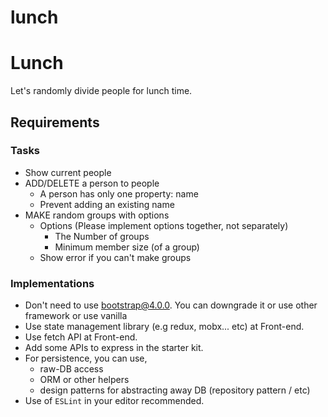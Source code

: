# lunch

# Lunch

Let's randomly divide people for lunch time.

## Requirements

### Tasks
  - Show current people
  - ADD/DELETE a person to people
      - A person has only one property: name
      - Prevent adding an existing name
  - MAKE random groups with options
      - Options (Please implement options together, not separately)
          - The Number of groups
          - Minimum member size (of a group)
      - Show error if you can't make groups

### Implementations
  - Don't need to use bootstrap@4.0.0. You can downgrade it or use other framework or use vanilla
  - Use state management library (e.g redux, mobx... etc) at Front-end.
  - Use fetch API at Front-end.
  - Add some APIs to express in the starter kit.
  - For persistence, you can use,
    - raw-DB access
    - ORM or other helpers
    - design patterns for abstracting away DB (repository pattern / etc)
  - Use of `ESLint` in your editor recommended.
